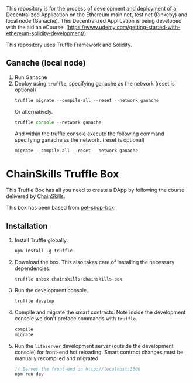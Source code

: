 This repository is for the process of development and deployment of a Decentralized Application on the Ethereum main net, test net (Rinkeby) and local node (Ganache). This Decentralized Application is being developed with the aid an eCourse. (https://www.udemy.com/getting-started-with-ethereum-solidity-development/)

This repository uses Truffle Framework and Solidity.

## Ganache (local node) 

1. Run Ganache
2. Deploy using `truffle`, specifying ganache as the network (reset is optional)
    ```javascript
    truffle migrate --compile-all --reset --network ganache
    ```
    Or alternatively.
    ```javascript
    truffle console --network ganache
    ```
    And within the truffle console execute the following command specifying ganache as the network.  (reset is optional)
    ```javascript
    migrate --compile-all --reset --network ganache
    ```
    

# ChainSkills Truffle Box

This Truffle Box has all you need to create a DApp by following the course delivered by [ChainSkills](https://www.udemy.com/getting-started-with-ethereum-solidity-development/).

This box has been based from [pet-shop-box](https://github.com/truffle-box/pet-shop-box).

## Installation

1. Install Truffle globally.
    ```javascript
    npm install -g truffle
    ```

2. Download the box. This also takes care of installing the necessary dependencies.
    ```javascript
    truffle unbox chainskills/chainskills-box
    ```

3. Run the development console.
    ```javascript
    truffle develop
    ```

4. Compile and migrate the smart contracts. Note inside the development console we don't preface commands with `truffle`.
    ```javascript
    compile
    migrate
    ```

5. Run the `liteserver` development server (outside the development console) for front-end hot reloading. Smart contract changes must be manually recompiled and migrated.
    ```javascript
    // Serves the front-end on http://localhost:3000
    npm run dev
    ```
